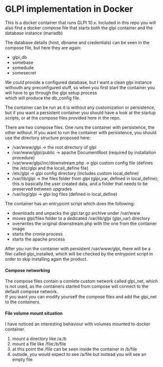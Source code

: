 # GLPI implementation in Docker

This is a docker container that runs GLPI 10.x. 
Included in this repo you will also find a docker compose file
that starts both the glpi container and the database instance (mariadb)

The database details (host, dbname and credentials) can be seen in the compose file, but here they are again:

- glpi_db
- somebase
- somedude
- somesecret

We could provide a configured database, but I want a clean glpi instance withouth any preconfigured stuff, 
so when you first start the container you will have to go through the glpi setup process  
which will produce the db\_config file.

The container can be run as it is without any customization or persistence, but if you want a persistent container
you should have a look at the startup scripts, or at the compose files provided here in the repo. 

There are two compose files. One runs the container with persistence, the other without.
If you want to run the container with persistence, you should use the directory structure proposed here: 


- /var/www/glpi -> the root directory of glpi
- /var/www/glpi/public -> apache DocumentRoot (required by installation procedure)
- /var/www/glpi/inc/downstream.php -> glpi custom config file (defines the /etc/glpi and the locali\_define file)
- /etc/glpi -> glpi config directory (includes custom local\_define)
- /var/lib/glpi -> the files folder from glpi (glpi\_var, defined in local\_define); this is basically the user created data, and a folder that needs to be preserved between upgrades
- /var/log/glpi -> glpi log files (defined in local\_define)


The container has an entrypoint script which does the following:

- downloads and unpacks the glpi.tar.gz archive under /var/www
- moves glpi/files folder to a dedicated /var/lib/glpi (glpi\_var) directory
- overwrites the original downstream.php with the one from the container image
- starts the cronie process
- starts the apache process


After you run the container with persistent /var/www/glpi, there will be a filei called glpi\_installed, which
will be checked by the entrypoint script in order to skip installing again the product.

#### Compose networking

The compose files contain a comlete custom network called glpi\_net, which is not used, as the containers
started from compose will connect to the default compose network.  
If you want you can modify yourself the compose files and add the glpi\_net to the containers.


#### File volume mount situation

I have noticed an interesting behaviour with volumes mounted to docker container.

1. mount a directory like /a:/b
2. mount a file like /file:/b/file
3. at this point the /file can be seen inside the container in /b/file
4. outside, you would expect to see /a/file but instead you will see an empty file



